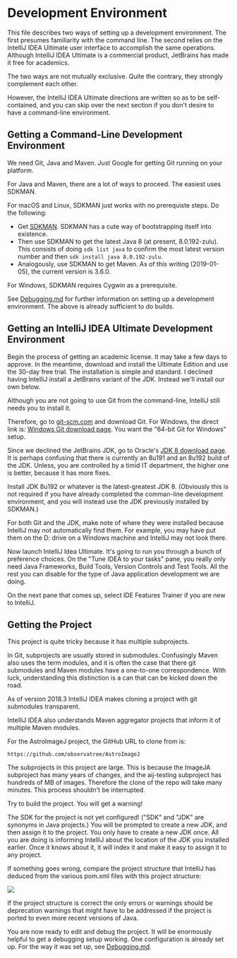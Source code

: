 Development Environment
=======================

This file describes two ways of setting up a development
environment. The first presumes familiarity with the command line. The
second relies on the IntelliJ IDEA Ultimate user interface to accomplish
the same operations. Although IntelliJ IDEA Ultimate is a commercial
product, JetBrains has made it free for academics.

The two ways are not mutually exclusive. Quite the contrary, they strongly
complement each other.

However, the IntelliJ IDEA Ultimate directions are written so
as to be self-contained, and you can skip over the next
section if you don't desire to have a command-line environment.

Getting a Command-Line Development Environment
----------------------------------------------

We need Git, Java and Maven. Just Google for getting Git running on your platform.

For Java and Maven, there are a lot of ways to proceed. The easiest uses SDKMAN.

For macOS and Linux, SDKMAN just works with no prerequiste steps. Do the following:

* Get [SDKMAN](https://sdkman.io/install). SDKMAN has a cute way of bootstrapping itself into existence.
* Then use SDKMAN to get the latest Java 8 (at present, 8.0.192-zulu).
This consists of doing `sdk list java` to confirm the most latest version number and then `sdk install java 8.0.192-zulu`.
* Analogously, use SDKMAN to get Maven. As of this writing (2019-01-05), the current version is 3.6.0.

For Windows, SDKMAN requires Cygwin as a prerequisite.

See [Debugging.md](./Debugging.md) for further information on setting 
up a development environment. The above is already sufficient to do builds.

Getting an IntelliJ IDEA Ultimate Development Environment
---------------------------------------------------------

Begin the process of getting an academic license. It may take a few days to approve.
In the meantime, download and install the Ultimate Edition
and use the 30-day free trial. The installation is simple and standard. I declined 
having IntelliJ install a JetBrains variant of the JDK. Instead we'll install our own below.

Although you are not going to use Git from the command-line, IntelliJ still needs you to 
install it.

Therefore, go to [git-scm.com](git-scm.com) and download Git. For Windows,
the direct link is: [Windows Git download page](https://git-scm.com/download/win).
You want the "64-bit Git for Windows" setup.

Since we declined the JetBrains JDK, go to Oracle's
[JDK 8 download page](https://www.oracle.com/technetwork/java/javase/downloads/jdk8-downloads-2133151.html).
It is perhaps confusing that there is currently an 8u191 and an 8u192
build of the JDK. Unless, you are controlled by a timid IT department,
the higher one is better, because it has more fixes.

Install JDK 8u192 or whatever is the latest-greatest JDK 8. (Obviously this is
not required if you have already completed the comman-line development environment,
and you will instead use the JDK previously installed by SDKMAN.)

For both Git and the JDK, make note of where they were installed
because IntelliJ may not automatically find them.  For example, you
may have put them on the D: drive on a Windows machine and IntelliJ
may not look there.

Now launch IntelliJ Idea Ultimate. It's going to run you
through a bunch of preference choices. On the
"Tune IDEA to your tasks" pane, you really only need Java Frameworks,
Build Tools, Version Controls and Test Tools. All the rest you can
disable for the type of Java application development we are doing.

On the next pane that comes up, select IDE Features Trainer if you are
new to IntelliJ.

## Getting the Project

This project is quite tricky because it has multiple subprojects.

In Git, subprojects are usually stored in submodules. Confusingly
Maven also uses the term modules, and it is often the case
that there git submodules and Maven modules have a one-to-one
correspondence. With luck, understanding this distinction is a 
can that can be kicked down the road.

As of version 2018.3 IntelliJ IDEA makes cloning a project with
git submodules transparent.

IntelliJ IDEA also understands Maven aggregator projects that
inform it of multiple Maven modules.

For the AstroImageJ project, the GitHub URL to clone from is:

```https://github.com/observatree/AstroImageJ```

The subprojects in this project are large. This is because the ImageJA
subproject has many years of changes, and the aij-testing subproject
has hundreds of MB of images. Therefore the clone of the repo will
take many minutes. This process shouldn't be interrupted.

Try to build the project. You will get a warning!

The SDK for the project is not yet
configured! ("SDK" and "JDK" are synonyms in Java projects.)  You will
be prompted to create a new JDK, and then assign it to the
project. You only have to create a new JDK once.  All you are doing is
informing IntelliJ about the location of the JDK you installed
earlier. Once it knows about it, it will index it and make it easy to
assign it to any project.

If something goes wrong, compare the project structure that IntelliJ
has deduced from the various pom.xml files with this project structure:

![](./grabs/ProjectStructure.png)

If the project structure is correct
the only errors or warnings should be deprecation warnings
that might have to be addressed if the project is ported to even more
recent versions of Java.

You are now ready to edit and debug the project. It will be enormously
helpful to get a debugging setup working. One configuration is already 
set up. For the way it was set up, see [Debugging.md](./Debugging.md).
